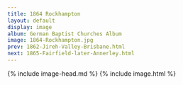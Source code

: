 ```yaml
---
title: 1864 Rockhampton
layout: default
display: image
album: German Baptist Churches Album
image: 1864-Rockhampton.jpg
prev: 1862-Jireh-Valley-Brisbane.html
next: 1865-Fairfield-later-Annerley.html
---
```

{% include image-head.md %}
{% include image.html %}